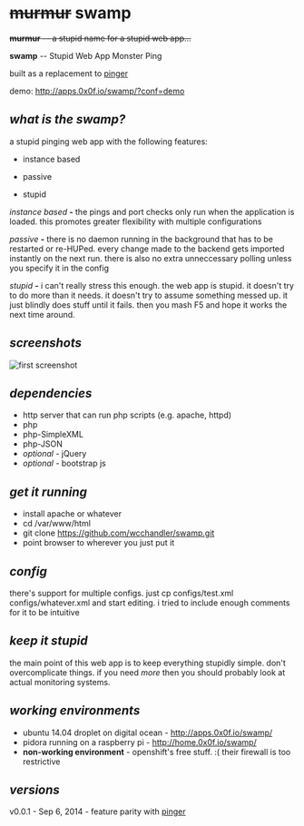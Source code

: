 ~~murmur~~ swamp
======

~~**murmur** -- a stupid name for a stupid web app...~~

**swamp** -- Stupid Web App Monster Ping

built as a replacement to [pinger](https://github.com/wcchandler/pinger)

demo: http://apps.0x0f.io/swamp/?conf=demo

## *what is the swamp?*
a stupid pinging web app with the following features:

* instance based

* passive

* stupid

*instance based*
    **-** the pings and port checks only run when the application is loaded.  this promotes greater flexibility with multiple configurations

*passive*
    **-** there is no daemon running in the background that has to be restarted or re-HUPed.  every change made to the backend gets imported instantly on the next run.  there is also no extra unneccessary polling unless you specify it in the config

*stupid*
    **-** i can't really stress this enough.  the web app is stupid.  it doesn't try to do more than it needs.  it doesn't try to assume something messed up.  it just blindly does stuff until it fails.  then you mash F5 and hope it works the next time around.

## *screenshots*
![first screenshot](https://i.imgur.com/ambQS4G.png "first demo screenshot")

## *dependencies*

* http server that can run php scripts (e.g. apache, httpd)
* php
* php-SimpleXML
* php-JSON
* *optional* - jQuery
* *optional* - bootstrap js

## *get it running*

* install apache or whatever
* cd /var/www/html
* git clone https://github.com/wcchandler/swamp.git
* point browser to wherever you just put it

## *config*
there's support for multiple configs.  just cp configs/test.xml configs/whatever.xml and start editing.  i tried to include enough comments for it to be intuitive

## *keep it stupid*
the main point of this web app is to keep everything stupidly simple.  don't overcomplicate things.  if you need *more* then you should probably look at actual monitoring systems.

## *working environments*
* ubuntu 14.04 droplet on digital ocean - http://apps.0x0f.io/swamp/
* pidora running on a raspberry pi - http://home.0x0f.io/swamp/
* **non-working environment** - openshift's free stuff. :(  their firewall is too restrictive

## *versions*
v0.0.1 - Sep 6, 2014 - feature parity with [pinger](https://github.com/wcchandler/pinger)

